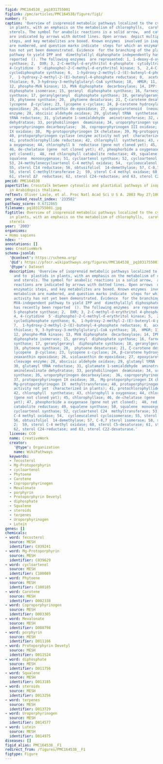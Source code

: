 ```yaml
---
figid: PMC164538__pq1031755001
figlink: /pmc/articles/PMC164538/figure/fig1/
number: F1
caption: 'Overview of isoprenoid metabolic pathways localized to the cytosol and to  plastids
  in plants, with an emphasis on the metabolism of chlorophylls,  carotenoids, and
  sterols. The symbol for anabolic reactions is a solid arrow,  and catabolic reactions
  are indicated by arrows with dotted lines. Open arrows  depict multiple enzymatic
  steps, and key metabolites are boxed. Known enzymes  involved in isoprenoid metabolism
  are numbered, and question marks indicate  steps for which an enzymatic activity
  has not yet been demonstrated. Evidence  for the branching of the plastidial MVA-independent
  pathway to yield IPP and  dimethylallyl diphosphate independently has recently been
  reported  (). The following enzymes  are represented: 1, 1-deoxy-d-xylulose 5-phosphate
  synthase; 2,  DXR; 3, 2-C-methyl-d-erythritol 4-phosphate  cytidyltransferase; 4,
  4-(cytidine  5′-diphospho)-2-C-methyl-d-erythritol kinase; 5,  2,4-C-methyl-d-erythritol
  cyclodiphosphate synthase; 6,  1-hydroxy-2-methyl-2-(E)-butenyl-4-phosphate synthase;
  7,  1-hydroxy-2-methyl-2-(E)-butenyl-4-phosphate reductase; 8,  acetoacetyl-CoA
  thiolase; 9, 3-hydroxy-3-methylglutaryl-CoA synthase; 10,  HMGR; 11, MVA kinase;
  12, phospho-MVA kinase; 13, MVA diphosphate  decarboxylase; 14, IPP: dimethylallyl
  diphosphate isomerase; 15, geranyl  diphosphate synthase; 16, farnesyl diphosphate
  synthase; 17, geranylgeranyl  diphosphate synthase; 18, geranylgeranyl reductase;
  19, phytoene synthase; 20,  phytoene desaturase; 21, ζ-carotene desaturase; 22,
  lycopene  β-cyclase; 23, lycopene ε-cyclase; 24, β-carotene hydroxylase;  25, zeaxanthin
  epoxidase; 26, violaxanthin de-epoxidase; 27, epoxycarotenoid  (neoxanthin) cleavage
  enzyme; 28, abscisic aldehyde oxidase; 29, glutamyl tRNA  synthetase; 30, glutamyl
  tRNA reductase; 31, glutamate 1-semialdehyde  aminotransferase; 32, aminolevulinate
  dehydratase; 33, porphobilinogen  deaminase; 34, uroporphyrinogen synthase; 35,
  uroporphyrinogen decarboxylase;  36, coproporphyrinogen III oxidase; 37, protoporphyrinogen
  IX oxidase; 38,  Mg-protoporphyrinogen IX chelatase; 39, Mg-protoporphyrinogen IX  methyltransferase;
  40, protoporphyrinogen cyclase (enzyme activity not yet  characterized in plants);
  41, protochlorophyllide reductase; 42, chlorophyll  synthetase; 43, chlorophyll
  a oxygenase; 44, chlorophyll b  reductase (gene not cloned yet); 45, chlorophyllase;
  46, de-chelatase (gene  not cloned yet); 47, pheophorbide a oxygenase (gene not
  yet cloned);  48, red chlorophyll catabolite reductase; 49, squalene synthase; 50,
  squalene  monooxygenase; 51, cycloartenol synthase; 52, cycloartenol C24  methyltransferase;
  53, 24-methylenecycloartenol C-4 methyl oxidase; 54,  cycloeucalenol cycloisomerase;
  55, sterol C14 reductase; 56, obtusifoliol  14-demethylase; 57, C-8,7 sterol isomerase;
  58, sterol C-methyltransferase 2;  59, sterol C-4 methyl oxidase; 60, sterol C5-desaturase;
  61, sterol Δ7  reductase; 62, sterol C24-reductase; and 63, sterol C22-desaturase.'
pmcid: PMC164538
papertitle: Crosstalk between cytosolic and plastidial pathways of isoprenoid  biosynthesis
  in Arabidopsis thaliana.
reftext: Oliver Laule, et al. Proc Natl Acad Sci U S A. 2003 May 27;100(11):6866-6871.
pmc_ranked_result_index: '233582'
pathway_score: 0.6712865
filename: pq1031755001.jpg
figtitle: Overview of isoprenoid metabolic pathways localized to the cytosol and to  plastids
  in plants, with an emphasis on the metabolism of chlorophylls,  carotenoids, and
  sterols
year: '2003'
organisms:
- Homo sapiens
ndex: ''
annotations: []
seo: CreativeWork
schema-jsonld:
  '@context': https://schema.org/
  '@id': https://pfocr.wikipathways.org/figures/PMC164538__pq1031755001.html
  '@type': Dataset
  description: 'Overview of isoprenoid metabolic pathways localized to the cytosol
    and to  plastids in plants, with an emphasis on the metabolism of chlorophylls,  carotenoids,
    and sterols. The symbol for anabolic reactions is a solid arrow,  and catabolic
    reactions are indicated by arrows with dotted lines. Open arrows  depict multiple
    enzymatic steps, and key metabolites are boxed. Known enzymes  involved in isoprenoid
    metabolism are numbered, and question marks indicate  steps for which an enzymatic
    activity has not yet been demonstrated. Evidence  for the branching of the plastidial
    MVA-independent pathway to yield IPP and  dimethylallyl diphosphate independently
    has recently been reported  (). The following enzymes  are represented: 1, 1-deoxy-d-xylulose
    5-phosphate synthase; 2,  DXR; 3, 2-C-methyl-d-erythritol 4-phosphate  cytidyltransferase;
    4, 4-(cytidine  5′-diphospho)-2-C-methyl-d-erythritol kinase; 5,  2,4-C-methyl-d-erythritol
    cyclodiphosphate synthase; 6,  1-hydroxy-2-methyl-2-(E)-butenyl-4-phosphate synthase;
    7,  1-hydroxy-2-methyl-2-(E)-butenyl-4-phosphate reductase; 8,  acetoacetyl-CoA
    thiolase; 9, 3-hydroxy-3-methylglutaryl-CoA synthase; 10,  HMGR; 11, MVA kinase;
    12, phospho-MVA kinase; 13, MVA diphosphate  decarboxylase; 14, IPP: dimethylallyl
    diphosphate isomerase; 15, geranyl  diphosphate synthase; 16, farnesyl diphosphate
    synthase; 17, geranylgeranyl  diphosphate synthase; 18, geranylgeranyl reductase;
    19, phytoene synthase; 20,  phytoene desaturase; 21, ζ-carotene desaturase; 22,
    lycopene  β-cyclase; 23, lycopene ε-cyclase; 24, β-carotene hydroxylase;  25,
    zeaxanthin epoxidase; 26, violaxanthin de-epoxidase; 27, epoxycarotenoid  (neoxanthin)
    cleavage enzyme; 28, abscisic aldehyde oxidase; 29, glutamyl tRNA  synthetase;
    30, glutamyl tRNA reductase; 31, glutamate 1-semialdehyde  aminotransferase; 32,
    aminolevulinate dehydratase; 33, porphobilinogen  deaminase; 34, uroporphyrinogen
    synthase; 35, uroporphyrinogen decarboxylase;  36, coproporphyrinogen III oxidase;
    37, protoporphyrinogen IX oxidase; 38,  Mg-protoporphyrinogen IX chelatase; 39,
    Mg-protoporphyrinogen IX  methyltransferase; 40, protoporphyrinogen cyclase (enzyme
    activity not yet  characterized in plants); 41, protochlorophyllide reductase;
    42, chlorophyll  synthetase; 43, chlorophyll a oxygenase; 44, chlorophyll b  reductase
    (gene not cloned yet); 45, chlorophyllase; 46, de-chelatase (gene  not cloned
    yet); 47, pheophorbide a oxygenase (gene not yet cloned);  48, red chlorophyll
    catabolite reductase; 49, squalene synthase; 50, squalene  monooxygenase; 51,
    cycloartenol synthase; 52, cycloartenol C24  methyltransferase; 53, 24-methylenecycloartenol
    C-4 methyl oxidase; 54,  cycloeucalenol cycloisomerase; 55, sterol C14 reductase;
    56, obtusifoliol  14-demethylase; 57, C-8,7 sterol isomerase; 58, sterol C-methyltransferase
    2;  59, sterol C-4 methyl oxidase; 60, sterol C5-desaturase; 61, sterol Δ7  reductase;
    62, sterol C24-reductase; and 63, sterol C22-desaturase.'
  license: CC0
  name: CreativeWork
  creator:
    '@type': Organization
    name: WikiPathways
  keywords:
  - fecosterol
  - Mg-Protoporphyrin
  - cycloartenol
  - Phytoene
  - Carotene
  - Coproporphyrinogen
  - Mevalonate
  - porphyrin
  - Protoporphyrin Devetyl
  - diphosphate
  - Squalene
  - steroids
  - terpenes
  - Uroporphyrinogen
  - Lutein
genes: []
chemicals:
- word: fecosterol
  source: MESH
  identifier: C039241
- word: Mg-Protoporphyrin
  source: MESH
  identifier: C039629
- word: cycloartenol
  source: MESH
  identifier: C100089
- word: Phytoene
  source: MESH
  identifier: C100185
- word: Carotene
  source: MESH
  identifier: D002338
- word: Coproporphyrinogen
  source: MESH
  identifier: D003305
- word: Mevalonate
  source: MESH
  identifier: D008798
- word: porphyrin
  source: MESH
  identifier: D011166
- word: Protoporphyrin Devetyl
  source: MESH
  identifier: D011524
- word: diphosphate
  source: MESH
  identifier: D011756
- word: Squalene
  source: MESH
  identifier: D013185
- word: steroids
  source: MESH
  identifier: D013256
- word: terpenes
  source: MESH
  identifier: D013729
- word: Uroporphyrinogen
  source: MESH
  identifier: D014577
- word: Lutein
  source: MESH
  identifier: D014975
diseases: []
figid_alias: PMC164538__F1
redirect_from: /figures/PMC164538__F1
figtype: Figure
---
```


